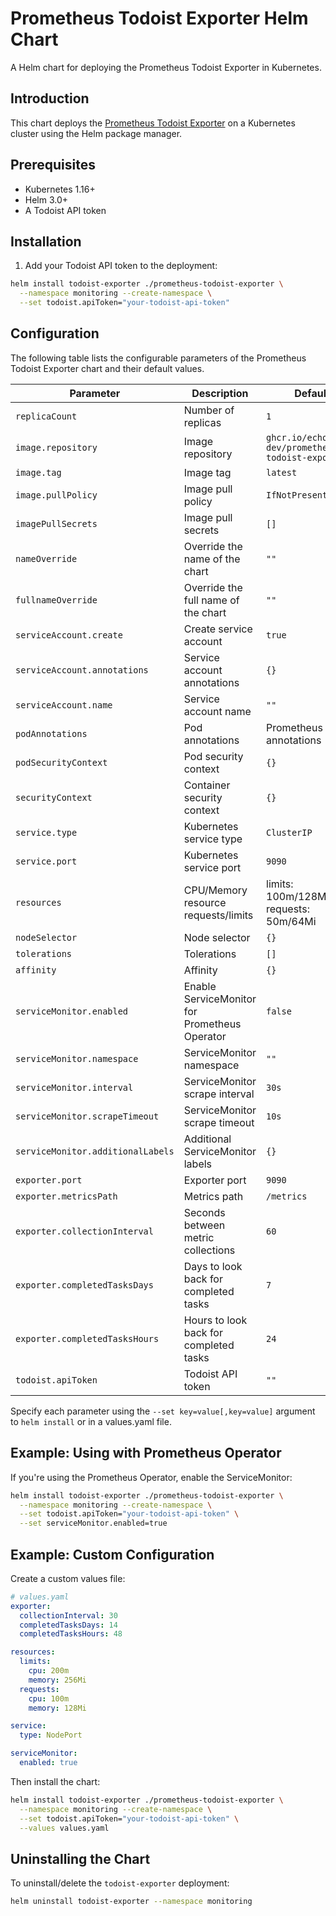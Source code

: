 # Prometheus Todoist Exporter Helm Chart

A Helm chart for deploying the Prometheus Todoist Exporter in Kubernetes.

## Introduction

This chart deploys the [Prometheus Todoist Exporter](https://github.com/echohello-dev/prometheus-todoist-exporter) on a Kubernetes cluster using the Helm package manager.

## Prerequisites

- Kubernetes 1.16+
- Helm 3.0+
- A Todoist API token

## Installation

1. Add your Todoist API token to the deployment:

```bash
helm install todoist-exporter ./prometheus-todoist-exporter \
  --namespace monitoring --create-namespace \
  --set todoist.apiToken="your-todoist-api-token"
```

## Configuration

The following table lists the configurable parameters of the Prometheus Todoist Exporter chart and their default values.

| Parameter | Description | Default |
|-----------|-------------|---------|
| `replicaCount` | Number of replicas | `1` |
| `image.repository` | Image repository | `ghcr.io/echohello-dev/prometheus-todoist-exporter` |
| `image.tag` | Image tag | `latest` |
| `image.pullPolicy` | Image pull policy | `IfNotPresent` |
| `imagePullSecrets` | Image pull secrets | `[]` |
| `nameOverride` | Override the name of the chart | `""` |
| `fullnameOverride` | Override the full name of the chart | `""` |
| `serviceAccount.create` | Create service account | `true` |
| `serviceAccount.annotations` | Service account annotations | `{}` |
| `serviceAccount.name` | Service account name | `""` |
| `podAnnotations` | Pod annotations | Prometheus scrape annotations |
| `podSecurityContext` | Pod security context | `{}` |
| `securityContext` | Container security context | `{}` |
| `service.type` | Kubernetes service type | `ClusterIP` |
| `service.port` | Kubernetes service port | `9090` |
| `resources` | CPU/Memory resource requests/limits | limits: 100m/128Mi, requests: 50m/64Mi |
| `nodeSelector` | Node selector | `{}` |
| `tolerations` | Tolerations | `[]` |
| `affinity` | Affinity | `{}` |
| `serviceMonitor.enabled` | Enable ServiceMonitor for Prometheus Operator | `false` |
| `serviceMonitor.namespace` | ServiceMonitor namespace | `""` |
| `serviceMonitor.interval` | ServiceMonitor scrape interval | `30s` |
| `serviceMonitor.scrapeTimeout` | ServiceMonitor scrape timeout | `10s` |
| `serviceMonitor.additionalLabels` | Additional ServiceMonitor labels | `{}` |
| `exporter.port` | Exporter port | `9090` |
| `exporter.metricsPath` | Metrics path | `/metrics` |
| `exporter.collectionInterval` | Seconds between metric collections | `60` |
| `exporter.completedTasksDays` | Days to look back for completed tasks | `7` |
| `exporter.completedTasksHours` | Hours to look back for completed tasks | `24` |
| `todoist.apiToken` | Todoist API token | `""` |

Specify each parameter using the `--set key=value[,key=value]` argument to `helm install` or in a values.yaml file.

## Example: Using with Prometheus Operator

If you're using the Prometheus Operator, enable the ServiceMonitor:

```bash
helm install todoist-exporter ./prometheus-todoist-exporter \
  --namespace monitoring --create-namespace \
  --set todoist.apiToken="your-todoist-api-token" \
  --set serviceMonitor.enabled=true
```

## Example: Custom Configuration

Create a custom values file:

```yaml
# values.yaml
exporter:
  collectionInterval: 30
  completedTasksDays: 14
  completedTasksHours: 48

resources:
  limits:
    cpu: 200m
    memory: 256Mi
  requests:
    cpu: 100m
    memory: 128Mi

service:
  type: NodePort

serviceMonitor:
  enabled: true
```

Then install the chart:

```bash
helm install todoist-exporter ./prometheus-todoist-exporter \
  --namespace monitoring --create-namespace \
  --set todoist.apiToken="your-todoist-api-token" \
  --values values.yaml
```

## Uninstalling the Chart

To uninstall/delete the `todoist-exporter` deployment:

```bash
helm uninstall todoist-exporter --namespace monitoring
```
